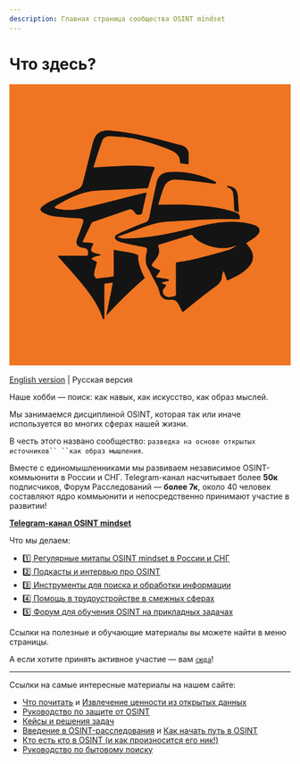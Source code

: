 ```yaml
---
description: Главная страница сообщества OSINT mindset
---
```


# Что здесь?

![](.gitbook/assets/avatar.png)

[English version](https://osint-mindset.gitbook.io/index/readme/readme) | Русская версия

Наше хобби — поиск: как навык, как искусство, как образ мыслей.

Мы занимаемся дисциплиной OSINT, которая так или иначе используется во многих сферах нашей жизни.

В честь этого названо сообщество: `разведка на основе открытых источников`` ``как образ мышления`.

Вместе с единомышленниками мы развиваем независимое OSINT-коммьюнити в России и СНГ. Telegram-канал насчитывает более **50к** подписчиков, Форум Расследований — **более 7к**, около 40 человек составляют ядро коммьюнити и непосредственно принимают участие в развитии!

[**Telegram-канал OSINT mindset**](https://t.me/osint_mindset)

Что мы делаем:

* [1️⃣ Регулярные митапы OSINT mindset в России и СНГ](https://gitbook.osint-mindset.com/index/community/events)
* [2️⃣ Подкасты и интервью про OSINT](https://osint-mindset.mave.digital/)
* [3️⃣ Инструменты для поиска и обработки информации](https://github.com/OSINT-mindset)
* [4️⃣ Помощь в трудоустройстве в смежных сферах](https://docs.google.com/forms/d/e/1FAIpQLSetTzFrgRpZOfLbBBB5_JJqyZN4-kW8qQLLenNSaGbGXlC6zA/viewform)
* [5️⃣ Форум для обучения OSINT на прикладных задачах](https://t.me/+GMxoDCvLO0k0MWRi)

Ссылки на полезные и обучающие материалы вы можете найти в меню страницы.

А если хотите принять активное участие — вам [`сюда`](https://docs.google.com/forms/d/e/1FAIpQLScXQhUQ1pF_-rp6lx-sb9MSBx1e1Qmj60zmkw04Wdls_m2iEQ/viewform)!

***

Ссылки на самые интересные материалы на нашем сайте:

* [Что почитать](https://osint-mindset.gitbook.io/index/community/kogo-pochitat) и [Извлечение ценности из открытых данных](https://osint-mindset.gitbook.io/index/community/kogo-pochitat/keisy-osint-mindset-izvlechenie-cennosti-iz-vneshnikh-dannykh)
* [Руководство по защите от OSINT](https://osint-mindset.gitbook.io/counter-osint)
* [Кейсы и решения задач](https://osint-mindset.gitbook.io/cases)
* [Введение в OSINT-расследования](https://osint-mindset.gitbook.io/index/guides/vvedenie-v-osint-rassledovaniya) и [Как начать путь в OSINT](https://osint-mindset.gitbook.io/index/guides/kak-nachat-put-v-osint)
* [Кто есть кто в OSINT (и как произносится его ник!)](https://osint-mindset.gitbook.io/index/community/kto-est-kto-v-osint)
* [Руководство по бытовому поиску](https://osint-mindset.gitbook.io/everyday-osint/)
